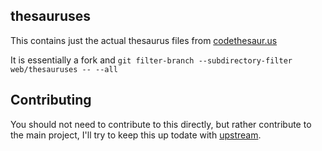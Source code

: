 ## thesauruses
This contains just the actual thesaurus files from [codethesaur.us](https://codethesaur.us)

It is essentially a fork and `git filter-branch --subdirectory-filter web/thesauruses -- --all`

## Contributing

You should not need to contribute to this directly, but rather contribute to the main
project, I'll try to keep this up todate with [upstream](https://www.github.com/codethesaurus/codethesaur.us).
